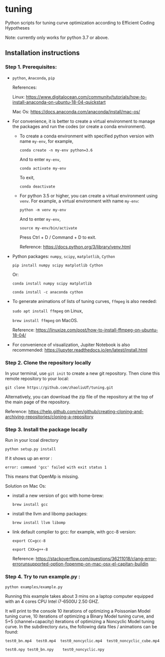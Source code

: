 # tuning
Python scripts for tuning curve optimization according to Efficient Coding Hypotheses 

Note: currently only works for python 3.7 or above.

## Installation instructions


### Step 1. Prerequisites:
- `python`, `Anaconda`, `pip`

	References: 
	
	Linux: https://www.digitalocean.com/community/tutorials/how-to-install-anaconda-on-ubuntu-18-04-quickstart
	
	Mac Os: https://docs.anaconda.com/anaconda/install/mac-os/

- For convenience, it is better to create a virtual environment to manage the packages and run the codes (or create a conda environment). 

	- To create a conda environment with specified python version with name `my-env`, for example, 
			
		```conda create -n my-env python=3.6```

		And to enter `my-env`,

		```conda activate my-env```
		
		To exit,
		
		```conda deactivate```
		
	- For python 3.5 or higher, you can create a virtual environment using `venv`. For example, a virtual environment with name `my-env`:
	
		```python -m venv my-env```

		And to enter `my-env`,

		```source my-env/bin/activate```
		
		Press Ctrl + D / Command + D to exit.
		
		Reference: https://docs.python.org/3/library/venv.html


- Python packages:
	 `numpy`, `scipy`, `matplotlib`, `Cython`

	 ```pip install numpy scipy matplotlib Cython```

	 Or:

	 ```conda install numpy scipy matplotlib```

	 ```conda install -c anaconda cython```
- To generate animations of lists of tuning curves, `ffmpeg` is also needed:

	```sudo apt install ffmpeg``` on Linux, 
	
	```brew install ffmpeg``` on MacOS.
	
	Reference: https://linuxize.com/post/how-to-install-ffmpeg-on-ubuntu-18-04/
- For convenience of visualization, Jupiter Notebook is also recommended: 
https://jupyter.readthedocs.io/en/latest/install.html
 
### Step 2. Clone the repository locally

In your terminal, use ```git init``` to create a new git repository. Then clone this remote repository to your local:

```git clone https://github.com/zhaoliuUT/tuning.git```

Alternatively, you can download the zip file of the repository at the top of the main page of the repository.

Reference: https://help.github.com/en/github/creating-cloning-and-archiving-repositories/cloning-a-repository

### Step 3. Install the package locally

Run in your lcoal directory

```python setup.py install```

If it shows up an error : 

```clang: error: unsupported option '-fopenmp'
error: command 'gcc' failed with exit status 1
```

This means that OpenMp is missing.

Solution on Mac Os:
 - install a new version of gcc with home-brew:
 
	```brew install gcc```
	
 - install the llvm and libomp packages:
 
	```brew install llvm libomp```
	
 - link default complier to gcc: for example, with gcc-8 version:
 
	```export CC=gcc-8```
	
	```export CXX=g++-8```
	
	Reference: https://stackoverflow.com/questions/36211018/clang-error-errorunsupported-option-fopenmp-on-mac-osx-el-capitan-buildin


### Step 4. Try to run example.py :

```python examples/example.py```

Running this example takes about 3 mins on a laptop computer equipped with an 4 cores CPU Intel i7-6500U 2.50 GHZ.

It will print to the console 10 iterations of optimizing a Poissonian Model tuning curve, 10 iterations of optimizing a Binary Model tuning curve, and 5+5 (channel+capacity) iterations of optimizing a Noncyclic Model tuning curve.
In the subdirectory `data`, the following data files / animations can be found:

```test0_bn.mp4  test0.mp4  test0_noncyclic.mp4  test0_noncyclic_cube.mp4 ```

```test0.npy test0_bn.npy    test0_noncyclic.npy```
